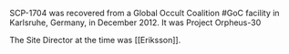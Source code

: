 SCP-1704 was recovered from a Global Occult Coalition #GoC  facility in Karlsruhe, Germany, in December 2012. It was Project Orpheus-30

The Site Director at the time was [[Eriksson]].